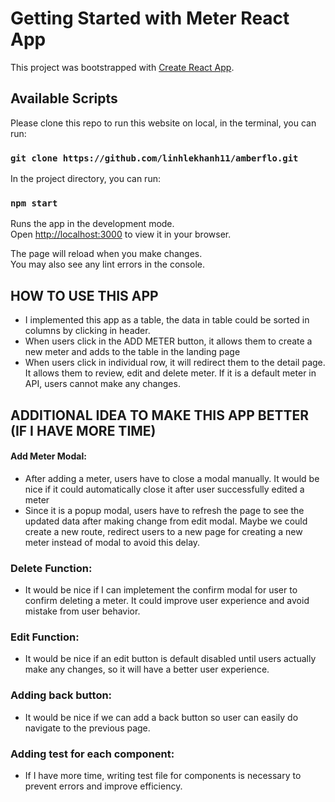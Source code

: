 # Getting Started with Meter React App

This project was bootstrapped with [Create React App](https://github.com/facebook/create-react-app).

## Available Scripts
Please clone this repo to run this website on local, in the terminal, you can run:

### `git clone https://github.com/linhlekhanh11/amberflo.git`

In the project directory, you can run:

### `npm start`

Runs the app in the development mode.\
Open [http://localhost:3000](http://localhost:3000) to view it in your browser.

The page will reload when you make changes.\
You may also see any lint errors in the console.

## HOW TO USE THIS APP

- I implemented this app as a table, the data in table could be sorted in columns by clicking in header.
- When users click in the ADD METER button, it allows them to create a new meter and adds to the table in the landing page
- When users click in individual row, it will redirect them to the detail page. It allows them to review, edit and delete meter. If it is a default meter in API, users cannot make any changes.  

## ADDITIONAL IDEA TO MAKE THIS APP BETTER (IF I HAVE MORE TIME)
#### Add Meter Modal:
- After adding a meter, users have to close a modal manually. It would be nice if it could automatically close it after user successfully edited a meter
- Since it is a popup modal, users have to refresh the page to see the updated data after making change from edit modal. Maybe we could create a new route, redirect users to a new page for creating a new meter instead of modal to avoid this delay. 

### Delete Function: 
- It would be nice if I can impletement the confirm modal for user to confirm deleting a meter. It could improve user experience and avoid mistake from user behavior. 

### Edit Function: 
- It would be nice if an edit button is default disabled until users actually make any changes, so it will have a better user experience. 

### Adding back button:
- It would be nice if we can add a back button so user can easily do navigate to the previous page. 

### Adding test for each component:
- If I have more time, writing test file for components is necessary to prevent errors and improve efficiency. 
